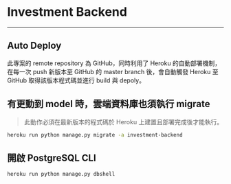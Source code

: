 # Investment Backend

---

## Auto Deploy

此專案的 remote repository 為 GitHub，同時利用了 Heroku 的自動部署機制，在每一次 push 新版本至 GitHub 的 master branch 後，會自動觸發 Heroku 至 GitHub 取得該版本程式碼並進行 build 與 depoly。

## 有更動到 model 時，雲端資料庫也須執行 migrate

>此動作必須在最新版本的程式碼於 Heroku 上建置且部署完成後才能執行。

```sh
heroku run python manage.py migrate -a investment-backend
```

## 開啟 PostgreSQL CLI

```sh
heroku run python manage.py dbshell
```
